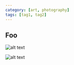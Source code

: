 ```yaml
---
category: [art, photography]
tags: [tag1, tag2]
---
```


## Foo

![alt text](assets/2024-11-03_1614.JPG)

![alt text](https://place-hold.it/300x500)
